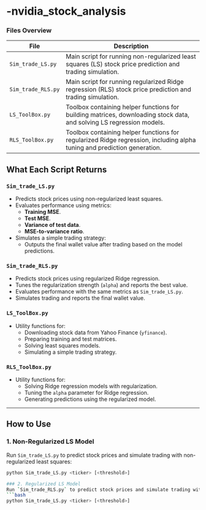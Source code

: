 # -nvidia_stock_analysis

### Files Overview
| File                  | Description                                                                                   |
|-----------------------|-----------------------------------------------------------------------------------------------|
| `Sim_trade_LS.py`     | Main script for running non-regularized least squares (LS) stock price prediction and trading simulation. |
| `Sim_trade_RLS.py`    | Main script for running regularized Ridge regression (RLS) stock price prediction and trading simulation. |
| `LS_ToolBox.py`       | Toolbox containing helper functions for building matrices, downloading stock data, and solving LS regression models. |
| `RLS_ToolBox.py`      | Toolbox containing helper functions for regularized Ridge regression, including alpha tuning and prediction generation. |


## What Each Script Returns

### `Sim_trade_LS.py`
- Predicts stock prices using non-regularized least squares.
- Evaluates performance using metrics:
  - **Training MSE**.
  - **Test MSE**.
  - **Variance of test data**.
  - **MSE-to-variance ratio**.
- Simulates a simple trading strategy:
  - Outputs the final wallet value after trading based on the model predictions.

### `Sim_trade_RLS.py`
- Predicts stock prices using regularized Ridge regression.
- Tunes the regularization strength (`alpha`) and reports the best value.
- Evaluates performance with the same metrics as `Sim_trade_LS.py`.
- Simulates trading and reports the final wallet value.

### `LS_ToolBox.py`
- Utility functions for:
  - Downloading stock data from Yahoo Finance (`yfinance`).
  - Preparing training and test matrices.
  - Solving least squares models.
  - Simulating a simple trading strategy.

### `RLS_ToolBox.py`
- Utility functions for:
  - Solving Ridge regression models with regularization.
  - Tuning the `alpha` parameter for Ridge regression.
  - Generating predictions using the regularized model.

---

## How to Use

### 1. Non-Regularized LS Model
Run `Sim_trade_LS.py` to predict stock prices and simulate trading with non-regularized least squares:
```bash
python Sim_trade_LS.py <ticker> [<threshold>]

### 2. Regularized LS Model
Run `Sim_trade_RLS.py` to predict stock prices and simulate trading with non-regularized least squares:
```bash
python Sim_trade_LS.py <ticker> [<threshold>]
